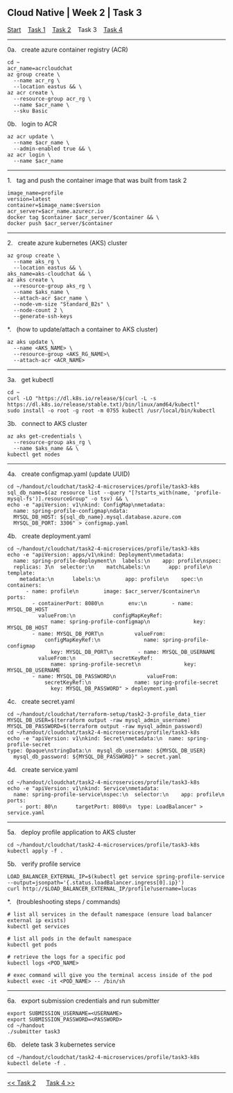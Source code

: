 ## Cloud Native | Week 2 | Task 3

[Start](https://github.com/AFC-AI2C-Cohort-04/coleman-code/blob/main/cloud_native/week_2/start.md)    [Task 1](https://github.com/AFC-AI2C-Cohort-04/coleman-code/blob/main/cloud_native/week_2/task_1.md)    [Task 2](https://github.com/AFC-AI2C-Cohort-04/coleman-code/blob/main/cloud_native/week_2/task_2.md)    Task 3    [Task 4](https://github.com/AFC-AI2C-Cohort-04/coleman-code/blob/main/cloud_native/week_2/task_4.md)

---

0a.   create azure container registry (ACR)
```
cd ~
acr_name=acrcloudchat
az group create \
  --name acr_rg \
  --location eastus && \
az acr create \
  --resource-group acr_rg \
  --name $acr_name \
  --sku Basic
```

0b.   login to ACR
```
az acr update \
  --name $acr_name \
  --admin-enabled true && \
az acr login \
  --name $acr_name
```

---

1.   tag and push the container image that was built from task 2
```
image_name=profile
version=latest
container=$image_name:$version
acr_server=$acr_name.azurecr.io
docker tag $container $acr_server/$container && \
docker push $acr_server/$container
```

---

2.   create azure kubernetes (AKS) cluster
```
az group create \
  --name aks_rg \
  --location eastus && \
aks_name=aks-cloudchat && \
az aks create \
  --resource-group aks_rg \
  --name $aks_name \
  --attach-acr $acr_name \
  --node-vm-size "Standard_B2s" \
  --node-count 2 \
  --generate-ssh-keys
```

*.   (how to update/attach a container to AKS cluster)
```
az aks update \
  --name <AKS_NAME> \
  --resource-group <AKS_RG_NAME>\
  --attach-acr <ACR_NAME>
```

---

3a.   get kubectl
```
cd ~
curl -LO "https://dl.k8s.io/release/$(curl -L -s https://dl.k8s.io/release/stable.txt)/bin/linux/amd64/kubectl"
sudo install -o root -g root -m 0755 kubectl /usr/local/bin/kubectl
```

3b.   connect to AKS cluster
```
az aks get-credentials \
  --resource-group aks_rg \
  --name $aks_name && \
kubectl get nodes
```

---

4a.   create configmap.yaml (update UUID)
```
cd ~/handout/cloudchat/task2-4-microservices/profile/task3-k8s
sql_db_name=$(az resource list --query "[?starts_with(name, 'profile-mysql-fs')].resourceGroup" -o tsv) && \
echo -e "apiVersion: v1\nkind: ConfigMap\nmetadata:
  name: spring-profile-configmap\ndata:
  MYSQL_DB_HOST: ${sql_db_name}.mysql.database.azure.com
  MYSQL_DB_PORT: 3306" > configmap.yaml
```

4b.   create deployment.yaml
```
cd ~/handout/cloudchat/task2-4-microservices/profile/task3-k8s
echo -e "apiVersion: apps/v1\nkind: Deployment\nmetadata:
  name: spring-profile-deployment\n  labels:\n    app: profile\nspec:
  replicas: 3\n  selector:\n    matchLabels:\n      app: profile\n  template:
    metadata:\n      labels:\n        app: profile\n    spec:\n      containers:
      - name: profile\n        image: $acr_server/$container\n        ports:
        - containerPort: 8080\n        env:\n        - name: MYSQL_DB_HOST
          valueFrom:\n            configMapKeyRef:
              name: spring-profile-configmap\n              key: MYSQL_DB_HOST
        - name: MYSQL_DB_PORT\n          valueFrom:
            configMapKeyRef:\n              name: spring-profile-configmap
              key: MYSQL_DB_PORT\n        - name: MYSQL_DB_USERNAME
          valueFrom:\n            secretKeyRef:
              name: spring-profile-secret\n              key: MYSQL_DB_USERNAME
        - name: MYSQL_DB_PASSWORD\n          valueFrom:
            secretKeyRef:\n              name: spring-profile-secret
              key: MYSQL_DB_PASSWORD" > deployment.yaml
```

4c.   create secret.yaml
```
cd ~/handout/cloudchat/terraform-setup/task2-3-profile_data_tier
MYSQL_DB_USER=$(terraform output -raw mysql_admin_username)
MYSQL_DB_PASSWORD=$(terraform output -raw mysql_admin_password)
cd ~/handout/cloudchat/task2-4-microservices/profile/task3-k8s
echo -e "apiVersion: v1\nkind: Secret\nmetadata:\n  name: spring-profile-secret
type: Opaque\nstringData:\n  mysql_db_username: ${MYSQL_DB_USER}
  mysql_db_password: ${MYSQL_DB_PASSWORD}" > secret.yaml
```

4d.   create service.yaml
```
cd ~/handout/cloudchat/task2-4-microservices/profile/task3-k8s
echo -e "apiVersion: v1\nkind: Service\nmetadata:
  name: spring-profile-service\nspec:\n  selector:\n    app: profile\n  ports:
    - port: 80\n      targetPort: 8080\n  type: LoadBalancer" > service.yaml
```

---

5a.   deploy profile application to AKS cluster
```
cd ~/handout/cloudchat/task2-4-microservices/profile/task3-k8s
kubectl apply -f .
```

5b.   verify profile service
```
LOAD_BALANCER_EXTERNAL_IP=$(kubectl get service spring-profile-service --output=jsonpath='{.status.loadBalancer.ingress[0].ip}')
curl http://$LOAD_BALANCER_EXTERNAL_IP/profile?username=lucas
```

*.   (troubleshooting steps / commands)
```
# list all services in the default namespace (ensure load balancer external ip exists)
kubectl get services

# list all pods in the default namespace
kubectl get pods

# retrieve the logs for a specific pod
kubectl logs <POD_NAME>

# exec command will give you the terminal access inside of the pod
kubectl exec -it <POD_NAME> -- /bin/sh
```

---

6a.   export submission credentials and run submitter
```
export SUBMISSION_USERNAME=<USERNAME>
export SUBMISSION_PASSWORD=<PASSWORD>
cd ~/handout
./submitter task3
```

6b.   delete task 3 kubernetes service
```
cd ~/handout/cloudchat/task2-4-microservices/profile/task3-k8s
kubectl delete -f .
```

---

[<< Task 2](https://github.com/AFC-AI2C-Cohort-04/coleman-code/blob/main/cloud_native/week_2/task_2.md)      [Task 4 >>](https://github.com/AFC-AI2C-Cohort-04/coleman-code/blob/main/cloud_native/week_2/task_4.md)

